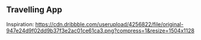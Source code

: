 ## Travelling App

Inspiration: https://cdn.dribbble.com/userupload/4256822/file/original-947e24d9f02dd9b37f3e2ac01ce61ca3.png?compress=1&resize=1504x1128